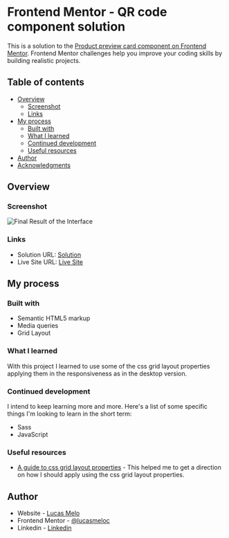 # Frontend Mentor - QR code component solution

This is a solution to the [Product preview card component on Frontend Mentor](https://www.frontendmentor.io/challenges/product-preview-card-component-GO7UmttRfa). Frontend Mentor challenges help you improve your coding skills by building realistic projects.

## Table of contents

- [Overview](#overview)
  - [Screenshot](###screenshot)
  - [Links](#links)
- [My process](#my-process)
  - [Built with](#built-with)
  - [What I learned](#what-i-learned)
  - [Continued development](#continued-development)
  - [Useful resources](#useful-resources)
- [Author](#author)
- [Acknowledgments](#acknowledgments)

## Overview

### Screenshot

![Final Result of the Interface](./design/desktop-and-mobile.gif)

### Links

- Solution URL: [Solution](https://github.com/lucasmeloc/product-preview-card-component-main)
- Live Site URL: [Live Site](https://lucasmeloc.github.io/product-preview-card-component-main)

## My process

### Built with

- Semantic HTML5 markup
- Media queries
- Grid Layout

### What I learned

With this project I learned to use some of the css grid layout properties applying them in the responsiveness as in the desktop version.

### Continued development

I intend to keep learning more and more. Here's a list of some specific things I'm looking to learn in the short term:

- Sass
- JavaScript

### Useful resources

- [A guide to css grid layout properties](https://origamid.com/projetos/grid/) - This helped me to get a direction on how I should apply using the css grid layout properties.

## Author

- Website - [Lucas Melo](https://www.github.com/lucasmeloc)
- Frontend Mentor - [@lucasmeloc](https://www.frontendmentor.io/profile/lucasmeloc)
- Linkedin - [Linkedin](https://www.linkedin.com/in/lucasmeloc)
